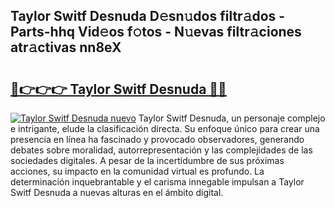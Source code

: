 ## Taylor Switf Desnuda D𝚎sn𝚞dos filtr𝚊dos - Parts-hhq Vid𝚎os f𝚘tos - N𝚞evas filtr𝚊ciones atr𝚊ctivas nn8eX

# <h2><a href="http://mbc1ba.tromn.icu/?c=Taylor+Switf+Desnuda">🔗👉👉👉 Taylor Switf Desnuda 🔗🔗</a></h2>

[![Taylor Switf Desnuda nuevo](https://i.imgur.com/pEAQMta.gif)](http://mbc1ba.tromn.icu/?c=Taylor+Switf+Desnuda)
Taylor Switf Desnuda, un personaje complejo e intrigante, elude la clasificación directa. Su enfoque único para crear una presencia en línea ha fascinado y provocado observadores, generando debates sobre moralidad, autorrepresentación y las complejidades de las sociedades digitales. A pesar de la incertidumbre de sus próximas acciones, su impacto en la comunidad virtual es profundo. La determinación inquebrantable y el carisma innegable impulsan a Taylor Switf Desnuda a nuevas alturas en el ámbito digital.
